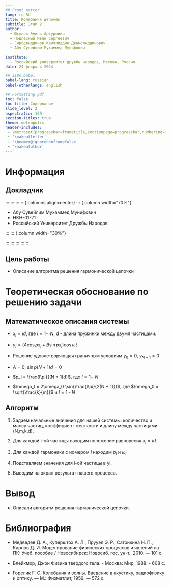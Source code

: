 ```yaml
---
## Front matter
lang: ru-RU
title: Колебания цепочек
subtitle: Этап 2
author:
  - Юсупов Эмиль Артурович
  - Подлесный Иван Сергеевич
  - Сироджиддинов Камолиддин Джамолиддинович
  - Абу Сувейлим Мухаммед Мунифович

institute:
  - Российский университет дружбы народов, Москва, Россия
date: 24 февраля 2024

## i18n babel
babel-lang: russian
babel-otherlangs: english

## Formatting pdf
toc: false
toc-title: Содержание
slide_level: 2
aspectratio: 169
section-titles: true
theme: metropolis
header-includes:
 - \metroset{progressbar=frametitle,sectionpage=progressbar,numbering=fraction}
 - '\makeatletter'
 - '\beamer@ignorenonframefalse'
 - '\makeatother'
---
```


# Информация

## Докладчик

:::::::::::::: {.columns align=center}
::: {.column width="70%"}

  * Абу Сувейлим Мухаммед Мунифович
  * НКН-01-21
  * Российский Университет Дружбы Народов

:::
::: {.column width="30%"}

:::
::::::::::::::

## Цель работы

- Описание алгоритма решения гармонической цепочки

# Теоретическая обоснование по решению задачи

## Математическое описания системы

- $x_i = id$, где $i = 1\cdots N$, d - длина пружинки между двумя частицами.

- $y_i = (A \cos{px_i} + B\sin{px_i}) \cos{\omega t}$

- Решение удовлетворяющая граничным условиям $y_0 = 0$, $y_{N+1} =0$

- $A = 0$, $\sin{p(N+1)d} = 0$

- $p_l = \frac{l\pi}{(N + 1)d}$, где $l = 1 \cdots N$

- $\omega_l = 2\omega_0 \sin{\frac{l\pi}{2(N + 1)}}$, где $\omega_0 = \sqrt{\frac{k}{m}}$ и $l = 1 \cdots N$

## Алгоритм

1. Задаем начальные значения для нашей системы: количество и массу частиц, коэффициент жесткости и длину между частицами (N,m,k,d).

2. Для каждой i-ой частицы находим положение равновесия $x_i = id$.

3. Для каждой гармоники с номером $l$ находим $p_l$ и $\omega_l$

4. Подставляем значения для i-ой частицы в yi.

5. Выводим на экран результат нашего процесса.

# Вывод

- Описали алгоритм решения гармонической цепочки.

# Библиография
- Медведев Д. А., Куперштох А. Л., Прууэл Э. Р., Сатонкина Н. П., Карпов Д. И. Моделирование физических процессов и явлений на ПК: Учеб. пособие / Новосибирск: Новосиб. гос. ун-т., 2010. — 101 с.

- Блейкмор, Джон Физика твердого тела. - Москва: Мир, 1988. - 608 с.

- Горелик Г. С. Колебания и волны. Введение в акустику, радиофизику и оптику. — М.: Физматлит, 1959. — 572 с.


